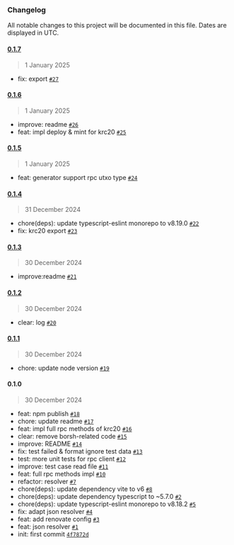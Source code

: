 ### Changelog

All notable changes to this project will be documented in this file. Dates are displayed in UTC.

#### [0.1.7](https://kcoin.github.com/kaspa-kcoin/kaspa-js-sdk/compare/0.1.6...0.1.7)

> 1 January 2025

- fix: export [`#27`](https://kcoin.github.com/kaspa-kcoin/kaspa-js-sdk/pull/27)

#### [0.1.6](https://kcoin.github.com/kaspa-kcoin/kaspa-js-sdk/compare/0.1.5...0.1.6)

> 1 January 2025

- improve: readme [`#26`](https://kcoin.github.com/kaspa-kcoin/kaspa-js-sdk/pull/26)
- feat: impl deploy & mint for krc20 [`#25`](https://kcoin.github.com/kaspa-kcoin/kaspa-js-sdk/pull/25)

#### [0.1.5](https://kcoin.github.com/kaspa-kcoin/kaspa-js-sdk/compare/0.1.4...0.1.5)

> 1 January 2025

- feat: generator support rpc utxo type [`#24`](https://kcoin.github.com/kaspa-kcoin/kaspa-js-sdk/pull/24)

#### [0.1.4](https://kcoin.github.com/kaspa-kcoin/kaspa-js-sdk/compare/0.1.3...0.1.4)

> 31 December 2024

- chore(deps): update typescript-eslint monorepo to v8.19.0 [`#22`](https://kcoin.github.com/kaspa-kcoin/kaspa-js-sdk/pull/22)
- fix: krc20 export [`#23`](https://kcoin.github.com/kaspa-kcoin/kaspa-js-sdk/pull/23)

#### [0.1.3](https://kcoin.github.com/kaspa-kcoin/kaspa-js-sdk/compare/0.1.2...0.1.3)

> 30 December 2024

- improve:readme [`#21`](https://kcoin.github.com/kaspa-kcoin/kaspa-js-sdk/pull/21)

#### [0.1.2](https://kcoin.github.com/kaspa-kcoin/kaspa-js-sdk/compare/0.1.1...0.1.2)

> 30 December 2024

- clear: log [`#20`](https://kcoin.github.com/kaspa-kcoin/kaspa-js-sdk/pull/20)

#### [0.1.1](https://kcoin.github.com/kaspa-kcoin/kaspa-js-sdk/compare/0.1.0...0.1.1)

> 30 December 2024

- chore: update node version [`#19`](https://kcoin.github.com/kaspa-kcoin/kaspa-js-sdk/pull/19)

#### 0.1.0

> 30 December 2024

- feat: npm publish [`#18`](https://kcoin.github.com/kaspa-kcoin/kaspa-js-sdk/pull/18)
- chore: update readme [`#17`](https://kcoin.github.com/kaspa-kcoin/kaspa-js-sdk/pull/17)
- feat: impl full rpc methods of krc20 [`#16`](https://kcoin.github.com/kaspa-kcoin/kaspa-js-sdk/pull/16)
- clear: remove borsh-related code [`#15`](https://kcoin.github.com/kaspa-kcoin/kaspa-js-sdk/pull/15)
- improve: README [`#14`](https://kcoin.github.com/kaspa-kcoin/kaspa-js-sdk/pull/14)
- fix: test failed & format ignore test data [`#13`](https://kcoin.github.com/kaspa-kcoin/kaspa-js-sdk/pull/13)
- test: more unit tests for rpc client [`#12`](https://kcoin.github.com/kaspa-kcoin/kaspa-js-sdk/pull/12)
- improve: test case read file [`#11`](https://kcoin.github.com/kaspa-kcoin/kaspa-js-sdk/pull/11)
- feat: full rpc methods impl [`#10`](https://kcoin.github.com/kaspa-kcoin/kaspa-js-sdk/pull/10)
- refactor: resolver [`#7`](https://kcoin.github.com/kaspa-kcoin/kaspa-js-sdk/pull/7)
- chore(deps): update dependency vite to v6 [`#8`](https://kcoin.github.com/kaspa-kcoin/kaspa-js-sdk/pull/8)
- chore(deps): update dependency typescript to ~5.7.0 [`#2`](https://kcoin.github.com/kaspa-kcoin/kaspa-js-sdk/pull/2)
- chore(deps): update typescript-eslint monorepo to v8.18.2 [`#5`](https://kcoin.github.com/kaspa-kcoin/kaspa-js-sdk/pull/5)
- fix: adapt json resolver [`#4`](https://kcoin.github.com/kaspa-kcoin/kaspa-js-sdk/pull/4)
- feat: add renovate config [`#3`](https://kcoin.github.com/kaspa-kcoin/kaspa-js-sdk/pull/3)
- feat: json resolver [`#1`](https://kcoin.github.com/kaspa-kcoin/kaspa-js-sdk/pull/1)
- init: first commit [`4f7872d`](https://kcoin.github.com/kaspa-kcoin/kaspa-js-sdk/commit/4f7872d7f296169fc367b26845c191c53e629f6d)
